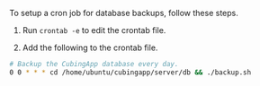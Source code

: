 To setup a cron job for database backups, follow these steps.

1. Run `crontab -e` to edit the crontab file.

2. Add the following to the crontab file.
```bash
# Backup the CubingApp database every day.
0 0 * * * cd /home/ubuntu/cubingapp/server/db && ./backup.sh
```